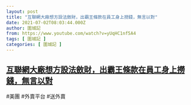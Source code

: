 ```yaml
---
layout: post
title: "互聯網大廠想方設法斂財，出霸王條款在員工身上撈錢，無言以對"
date: 2021-07-02T08:03:44.000Z
author: 圍城記
from: https://www.youtube.com/watch?v=yUqHC1nf5A4
tags: [ 圍城記 ]
categories: [ 圍城記 ]
---
```

<!--1625213024000-->
[互聯網大廠想方設法斂財，出霸王條款在員工身上撈錢，無言以對](https://www.youtube.com/watch?v=yUqHC1nf5A4)
------

<div>
#美團 #外賣平台 #送外賣
</div>
